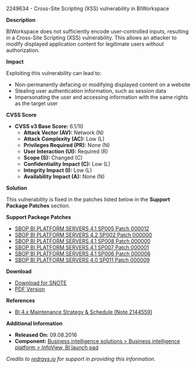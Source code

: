 2249634 - Cross-Site Scripting (XSS) vulnerability in BIWorkspace

**Description**

BIWorkspace does not sufficiently encode user-controlled inputs, resulting in a Cross-Site Scripting (XSS) vulnerability. This allows an attacker to modify displayed application content for legitimate users without authorization.

**Impact**

Exploiting this vulnerability can lead to:
- Non-permanently defacing or modifying displayed content on a website
- Stealing user authentication information, such as session data
- Impersonating the user and accessing information with the same rights as the target user

**CVSS Score**

- **CVSS v3 Base Score:** 6.1/10
  - **Attack Vector (AV):** Network (N)
  - **Attack Complexity (AC):** Low (L)
  - **Privileges Required (PR):** None (N)
  - **User Interaction (UI):** Required (R)
  - **Scope (S):** Changed (C)
  - **Confidentiality Impact (C):** Low (L)
  - **Integrity Impact (I):** Low (L)
  - **Availability Impact (A):** None (N)

**Solution**

This vulnerability is fixed in the patches listed below in the **Support Package Patches** section.

**Support Package Patches**

- [SBOP BI PLATFORM SERVERS 4.1 SP005 Patch 000012](https://me.sap.com/softwarecenter/template/products/_APP=00200682500000001943&_EVENT=DISPHIER&HEADER=Y&FUNCTIONBAR=N&EVENT=TREE&NE=NAVIGATE&ENR=67838200100200019009&V=MAINT)
- [SBOP BI PLATFORM SERVERS 4.2 SP002 Patch 000000](https://me.sap.com/softwarecenter/template/products/_APP=00200682500000001943&_EVENT=DISPHIER&HEADER=Y&FUNCTIONBAR=N&EVENT=TREE&NE=NAVIGATE&ENR=73555000100200001041&V=MAINT)
- [SBOP BI PLATFORM SERVERS 4.1 SP008 Patch 000000](https://me.sap.com/softwarecenter/template/products/_APP=00200682500000001943&_EVENT=DISPHIER&HEADER=Y&FUNCTIONBAR=N&EVENT=TREE&NE=NAVIGATE&ENR=67838200100200019009&V=MAINT)
- [SBOP BI PLATFORM SERVERS 4.1 SP007 Patch 000001](https://me.sap.com/softwarecenter/template/products/_APP=00200682500000001943&_EVENT=DISPHIER&HEADER=Y&FUNCTIONBAR=N&EVENT=TREE&NE=NAVIGATE&ENR=67838200100200019009&V=MAINT)
- [SBOP BI PLATFORM SERVERS 4.1 SP006 Patch 000006](https://me.sap.com/softwarecenter/template/products/_APP=00200682500000001943&_EVENT=DISPHIER&HEADER=Y&FUNCTIONBAR=N&EVENT=TREE&NE=NAVIGATE&ENR=67838200100200019009&V=MAINT)
- [SBOP BI PLATFORM SERVERS 4.0 SP011 Patch 000009](https://me.sap.com/softwarecenter/template/products/_APP=00200682500000001943&_EVENT=DISPHIER&HEADER=Y&FUNCTIONBAR=N&EVENT=TREE&NE=NAVIGATE&ENR=01200314690200013179&V=MAINT)

**Download**

- [Download for SNOTE](https://notesdownloads.sap.com/note/0040000018475172017)
- [PDF Version](https://userapps.support.sap.com/sap/support/sfm/notes/print/0002249634?language=en-US&token=EEEB3302808430FE3B87717C19B9F2DE)

**References**

- [BI 4.x Maintenance Strategy & Schedule (Note 2144559)](https://me.sap.com/notes/2144559)

**Additional Information**

- **Released On:** 09.08.2016
- **Component:** [Business intelligence solutions > Business intelligence platform > InfoView, BI launch pad](https://me.sap.com/mynotes?tab=Search&sortBy=Relevance&filters=themk%25253Aeq~'BI*'%25252BreleaseStatus%25253Aeq~'CustomerRelease'%25252BsecurityPatchDay%25253Aeq~'NotRestricted'%25252BfuzzyThreshold%25253Aeq~'0.9'&flag=mynotes)

*Credits to [redrays.io](https://redrays.io) for support in providing this information.*